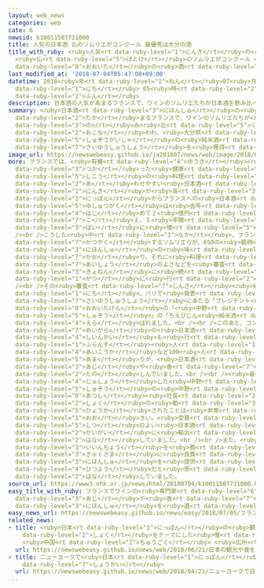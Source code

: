 ```yaml
---
layout: web_news
categories: web
cate: 6
newsid: k10011507731000
title: 人気の日本酒 仏のソムリエがコンクール 最優秀は大分の酒
title_with_ruby: <ruby>人気<rt data-ruby-level="1">にんき</rt></ruby>の<ruby>日本酒<rt data-ruby-level="3">にほんしゅ</rt></ruby>
  <ruby>仏<rt data-ruby-level="5">ほとけ</rt></ruby>のソムリエがコンクール <ruby>最優秀<rt data-ruby-level="7">さいゆうしゅう</rt></ruby>は<ruby>大分<rt
  data-ruby-level="8">おおいた</rt></ruby>の<ruby>酒<rt data-ruby-level="3">さけ</rt></ruby>
last_modified_at: '2018-07-04T05:47:00+09:00'
datetime: 2018<ruby>年<rt data-ruby-level="1">ねん</rt></ruby>07<ruby>月<rt data-ruby-level="1">がつ</rt></ruby>04<ruby>日<rt
  data-ruby-level="1">にち</rt></ruby> 05<ruby>時<rt data-ruby-level="2">じ</rt></ruby>47<ruby>分<rt
  data-ruby-level="2">ふん</rt></ruby>
description: 日本酒の人気が高まるフランスで、ワインのソムリエたちが日本酒を飲み比べるコンクールが行われ、大分県の酒造会社の純米酒が最優秀賞を獲得しました。
summary: <ruby>日本酒<rt data-ruby-level="3">にほんしゅ</rt></ruby>の<ruby>人気<rt data-ruby-level="1">にんき</rt></ruby>が<ruby>高<rt
  data-ruby-level="2">たか</rt></ruby>まるフランスで、ワインのソムリエたちが<ruby>日本酒<rt data-ruby-level="3">にほんしゅ</rt></ruby>を<ruby>飲<rt
  data-ruby-level="3">の</rt></ruby>み<ruby>比<rt data-ruby-level="5">くら</rt></ruby>べるコンクールが<ruby>行<rt
  data-ruby-level="2">おこな</rt></ruby>われ、<ruby>大分県<rt data-ruby-level="8">おおいたけん</rt></ruby>の<ruby>酒造会社<rt
  data-ruby-level="5">しゅぞうがいしゃ</rt></ruby>の<ruby>純米酒<rt data-ruby-level="6">じゅんまいしゅ</rt></ruby>が<ruby>最優秀賞<rt
  data-ruby-level="7">さいゆうしゅうしょう</rt></ruby>を<ruby>獲得<rt data-ruby-level="7">かくとく</rt></ruby>しました。
image_url: https://newswebeasy.github.io/ja201807/news/web/image/2018/07/04/K10011507731_1807040610_1807040619_01_02.jpg
more: フランスでは、<ruby>有機<rt data-ruby-level="4">ゆうき</rt></ruby><ruby>野菜<rt data-ruby-level="4">やさい</rt></ruby>などを<ruby>使<rt
  data-ruby-level="3">つか</rt></ruby>った<ruby>健康<rt data-ruby-level="4">けんこう</rt></ruby><ruby>志向<rt
  data-ruby-level="5">しこう</rt></ruby>の<ruby>料理<rt data-ruby-level="4">りょうり</rt></ruby>に<ruby>合<rt
  data-ruby-level="2">あ</rt></ruby>わせやすい<ruby>日本酒<rt data-ruby-level="3">にほんしゅ</rt></ruby>の<ruby>人気<rt
  data-ruby-level="1">にんき</rt></ruby>が<ruby>高<rt data-ruby-level="2">たか</rt></ruby>まり、<ruby>日本<rt
  data-ruby-level="1">にっぽん</rt></ruby>からフランスへの<ruby>日本酒<rt data-ruby-level="3">にほんしゅ</rt></ruby>の<ruby>輸出額<rt
  data-ruby-level="5">ゆしゅつがく</rt></ruby>は<ruby>去年<rt data-ruby-level="3">きょねん</rt></ruby>、<ruby>初<rt
  data-ruby-level="4">はじ</rt></ruby>めて２<ruby>億円<rt data-ruby-level="4">おくえん</rt></ruby>を<ruby>超<rt
  data-ruby-level="7">こ</rt></ruby>え、５<ruby>年間<rt data-ruby-level="2">ねんかん</rt></ruby>で３<ruby>倍<rt
  data-ruby-level="3">ばい</rt></ruby>に<ruby>増<rt data-ruby-level="5">ふ</rt></ruby>えています。<br
  /><br />こうした<ruby>中<rt data-ruby-level="1">なか</rt></ruby>、フランスの<ruby>高級<rt data-ruby-level="3">こうきゅう</rt></ruby>ホテルで<ruby>活躍<rt
  data-ruby-level="7">かつやく</rt></ruby>するソムリエらが、650の<ruby>銘柄<rt data-ruby-level="7">めいがら</rt></ruby>の<ruby>日本酒<rt
  data-ruby-level="3">にほんしゅ</rt></ruby>の<ruby>味<rt data-ruby-level="3">あじ</rt></ruby>や<ruby>香<rt
  data-ruby-level="7">かお</rt></ruby>り、それに<ruby>料理<rt data-ruby-level="4">りょうり</rt></ruby>との<ruby>相性<rt
  data-ruby-level="7">あいしょう</rt></ruby>のよさなどを<ruby>審査<rt data-ruby-level="7">しんさ</rt></ruby>するコンクールが、<ruby>去年<rt
  data-ruby-level="3">きょねん</rt></ruby>に<ruby>続<rt data-ruby-level="4">つづ</rt></ruby>いて、ことし５<ruby>月<rt
  data-ruby-level="1">がつ</rt></ruby>に<ruby>行<rt data-ruby-level="2">おこな</rt></ruby>われました。<br
  /><br />その<ruby>審査<rt data-ruby-level="7">しんさ</rt></ruby><ruby>結果<rt data-ruby-level="4">けっか</rt></ruby>が３<ruby>日<rt
  data-ruby-level="1">にち</rt></ruby>、パリで<ruby>発表<rt data-ruby-level="3">はっぴょう</rt></ruby>され、<ruby>最優秀賞<rt
  data-ruby-level="7">さいゆうしゅうしょう</rt></ruby>にあたる「プレジデント<ruby>賞<rt data-ruby-level="4">しょう</rt></ruby>」に、<ruby>大分県<rt
  data-ruby-level="8">おおいたけん</rt></ruby>の「<ruby>中野<rt data-ruby-level="2">なかの</rt></ruby><ruby>酒造<rt
  data-ruby-level="5">しゅぞう</rt></ruby>」の「ちえびじん<ruby>純米酒<rt data-ruby-level="6">じゅんまいしゅ</rt></ruby>」が<ruby>選<rt
  data-ruby-level="4">えら</rt></ruby>ばれました。<br /><br />このあと、コンクールで<ruby>入賞<rt data-ruby-level="4">にゅうしょう</rt></ruby>した100の<ruby>銘柄<rt
  data-ruby-level="7">めいがら</rt></ruby>の<ruby>日本酒<rt data-ruby-level="3">にほんしゅ</rt></ruby>の<ruby>試飲会<rt
  data-ruby-level="4">しいんかい</rt></ruby>も<ruby>行<rt data-ruby-level="2">おこな</rt></ruby>われ、<ruby>フランス<rt
  data-ruby-level="1">ふらんす</rt></ruby><ruby>人<rt data-ruby-level="1">じん</rt></ruby>の<ruby>愛好家<rt
  data-ruby-level="4">あいこうか</rt></ruby>など100<ruby>人<rt data-ruby-level="1">にん</rt></ruby><ruby>余<rt
  data-ruby-level="5">あま</rt></ruby>りが、<ruby>日本酒<rt data-ruby-level="3">にほんしゅ</rt></ruby>の<ruby>味<rt
  data-ruby-level="3">あじ</rt></ruby>や<ruby>香<rt data-ruby-level="7">かお</rt></ruby>りを<ruby>楽<rt
  data-ruby-level="2">たの</rt></ruby>しんでいました。<br /><br /><ruby>最優秀賞<rt data-ruby-level="7">さいゆうしゅうしょう</rt></ruby>を<ruby>受賞<rt
  data-ruby-level="4">じゅしょう</rt></ruby>した<ruby>中野<rt data-ruby-level="2">なかの</rt></ruby><ruby>酒造<rt
  data-ruby-level="5">しゅぞう</rt></ruby>の<ruby>中野<rt data-ruby-level="2">なかの</rt></ruby><ruby>淳之<rt
  data-ruby-level="8">あつし</rt></ruby><ruby>社長<rt data-ruby-level="2">しゃちょう</rt></ruby>は「パリという<ruby>食<rt
  data-ruby-level="2">しょく</rt></ruby>の<ruby>都<rt data-ruby-level="3">と</rt></ruby>で<ruby>評価<rt
  data-ruby-level="5">ひょうか</rt></ruby>されたことは<ruby>非常<rt data-ruby-level="5">ひじょう</rt></ruby>に<ruby>大<rt
  data-ruby-level="1">おお</rt></ruby>きい。<ruby>受賞<rt data-ruby-level="4">じゅしょう</rt></ruby>をきっかけに<ruby>質<rt
  data-ruby-level="5">しつ</rt></ruby>のよい<ruby>日本酒<rt data-ruby-level="3">にほんしゅ</rt></ruby>を<ruby>海外<rt
  data-ruby-level="2">かいがい</rt></ruby>に<ruby>輸出<rt data-ruby-level="5">ゆしゅつ</rt></ruby>したい」と<ruby>話<rt
  data-ruby-level="2">はな</rt></ruby>していました。<br /><br />また、<ruby>審査<rt data-ruby-level="7">しんさ</rt></ruby><ruby>委員長<rt
  data-ruby-level="3">いいんちょう</rt></ruby>を<ruby>務<rt data-ruby-level="5">つと</rt></ruby>めたソムリエのグザビエ・チュイザさんは「お<ruby>客様<rt
  data-ruby-level="3">きゃくさま</rt></ruby>に<ruby>良質<rt data-ruby-level="5">りょうしつ</rt></ruby>の<ruby>日本酒<rt
  data-ruby-level="3">にほんしゅ</rt></ruby>を<ruby>提供<rt data-ruby-level="6">ていきょう</rt></ruby>するためにも、こうしたコンクールが<ruby>必要<rt
  data-ruby-level="4">ひつよう</rt></ruby>だと<ruby>思<rt data-ruby-level="2">おも</rt></ruby>う」と<ruby>話<rt
  data-ruby-level="2">はな</rt></ruby>していました。
source_url: https://www3.nhk.or.jp/news/html/20180704/k10011507731000.html
easy_title_with_ruby: フランスでワインの<ruby>専門家<rt data-ruby-level="6">せんもんか</rt></ruby>が<ruby>味<rt
  data-ruby-level="3">あじ</rt></ruby>や<ruby>香<rt data-ruby-level="7">かお</rt></ruby>りがいい<ruby>日本酒<rt
  data-ruby-level="3">にほんしゅ</rt></ruby>を<ruby>選<rt data-ruby-level="4">えら</rt></ruby>ぶ
easy_news_url: https://newswebeasy.github.io/news/easy/2018/07/05/フランスでワインの専門家が味や香りがいい日本酒を選ぶ
related_news:
- title: <ruby>日本<rt data-ruby-level="1">にっぽん</rt></ruby>の<ruby>観光<rt data-ruby-level="4">かんこう</rt></ruby>や<ruby>食<rt
    data-ruby-level="2">しょく</rt></ruby>をテーマにした<ruby>催<rt data-ruby-level="7">もよお</rt></ruby>し
    <ruby>中国<rt data-ruby-level="2">ちゅうごく</rt></ruby> <ruby>広州<rt data-ruby-level="3">こうしゅう</rt></ruby>
  url: https://newswebeasy.github.io/news/web/2018/06/21/日本の観光や食をテーマにした催し-中国-広州
- title: ニューヨークで<ruby>日本<rt data-ruby-level="1">にっぽん</rt></ruby>のウイスキーを<ruby>紹介<rt
    data-ruby-level="7">しょうかい</rt></ruby>
  url: https://newswebeasy.github.io/news/web/2018/04/21/ニューヨークで日本のウイスキーを紹介
...
```

